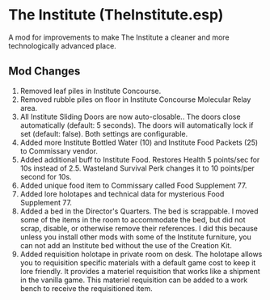 # The Institute (TheInstitute.esp)
A mod for improvements to make The Institute a cleaner and more technologically advanced place.

## Mod Changes
1. Removed leaf piles in Institute Concourse.
2. Removed rubble piles on floor in Institute Concourse Molecular Relay area.
3. All Institute Sliding Doors are now auto-closable.. The doors close automatically (default: 5 seconds). The doors will automatically lock if set (default: false). Both settings are configurable.
4. Added more Institute Bottled Water (10) and Institute Food Packets (25) to Commissary vendor.
5. Added additional buff to Institute Food. Restores Health 5 points/sec for 10s instead of 2.5. Wasteland Survival Perk changes it to 10 points/per second for 10s.
6. Added unique food item to Commissary called Food Supplement 77.
7. Added lore holotapes and technical data for mysterious Food Supplement 77.
8. Added a bed in the Director's Quarters. The bed is scrappable. I moved some of the items in the room to accommodate the bed, but did not scrap, disable, or otherwise remove their references. I did this because unless you install other mods with some of the Institute furniture, you can not add an Institute bed without the use of the Creation Kit.
9. Added requisition holotape in private room on desk. The holotape allows you to requisition specific materials with a default game cost to keep it lore friendly. It provides a materiel requisition that works like a shipment in the vanilla game. This materiel requisition can be added to a work bench to receive the requisitioned item.
